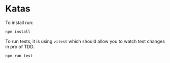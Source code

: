 # Katas

To install run:

```cmd
npm install
```

To run tests, it is using `vitest` which should allow you to watch test changes in pro of TDD.

```cmd
npm run test
```
